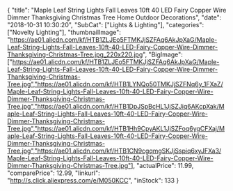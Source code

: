 {
	"title": "Maple Leaf String Lights Fall Leaves 10ft 40 LED Fairy Copper Wire Dimmer Thanksgiving Christmas Tree Home Outdoor Decorations",
	"date": "2018-10-31 10:30:20",
	"SubCat": ["Lights & Lighting"],
	"categories": ["Novelty Lighting"],
	"thumbnailImage": "https://ae01.alicdn.com/kf/HTB1ZLJEo5FTMKJjSZFAq6AkJpXaG/Maple-Leaf-String-Lights-Fall-Leaves-10ft-40-LED-Fairy-Copper-Wire-Dimmer-Thanksgiving-Christmas-Tree.jpg_220x220.jpg",
	"BigImage": ["https://ae01.alicdn.com/kf/HTB1ZLJEo5FTMKJjSZFAq6AkJpXaG/Maple-Leaf-String-Lights-Fall-Leaves-10ft-40-LED-Fairy-Copper-Wire-Dimmer-Thanksgiving-Christmas-Tree.jpg","https://ae01.alicdn.com/kf/HTB1LYNQo50TMKJjSZFNq6y_1FXaZ/Maple-Leaf-String-Lights-Fall-Leaves-10ft-40-LED-Fairy-Copper-Wire-Dimmer-Thanksgiving-Christmas-Tree.jpg","https://ae01.alicdn.com/kf/HTB1DpJSpBcHL1JjSZJiq6AKcpXak/Maple-Leaf-String-Lights-Fall-Leaves-10ft-40-LED-Fairy-Copper-Wire-Dimmer-Thanksgiving-Christmas-Tree.jpg","https://ae01.alicdn.com/kf/HTB1Hh9CpyAKL1JjSZFoq6ygCFXaj/Maple-Leaf-String-Lights-Fall-Leaves-10ft-40-LED-Fairy-Copper-Wire-Dimmer-Thanksgiving-Christmas-Tree.jpg","https://ae01.alicdn.com/kf/HTB1CN9cgqmgSKJjSspiq6xyJFXa3/Maple-Leaf-String-Lights-Fall-Leaves-10ft-40-LED-Fairy-Copper-Wire-Dimmer-Thanksgiving-Christmas-Tree.jpg"],
	"actualPrice": 11.99,
	"comparePrice": 12.99,
	"linkurl": "http://s.click.aliexpress.com/e/M050KCC",
	"inStock": 133
}
